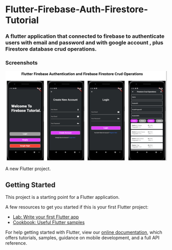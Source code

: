 # Flutter-Firebase-Auth-Firestore-Tutorial
 
### A flutter application that connected to firebase to authenticate users with email and password and with google account , plus Firestore database crud operations.

### Screenshots
  ![s1](https://raw.githubusercontent.com/hbfawaz112/Flutter-Firebase-Auth-Firestore-Tutorial/master/screenshots/ss.PNG)


A new Flutter project.

## Getting Started

This project is a starting point for a Flutter application.

A few resources to get you started if this is your first Flutter project:

- [Lab: Write your first Flutter app](https://flutter.dev/docs/get-started/codelab)
- [Cookbook: Useful Flutter samples](https://flutter.dev/docs/cookbook)

For help getting started with Flutter, view our
[online documentation](https://flutter.dev/docs), which offers tutorials,
samples, guidance on mobile development, and a full API reference.
